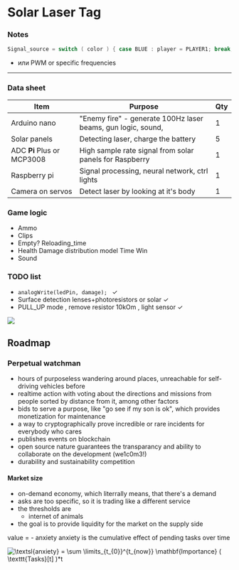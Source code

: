 # Solar Laser Tag


### Notes

```c 
Signal_source = switch ( color ) { case BLUE : player = PLAYER1; break; } 
```
  - или PWM or specific frequencies

----------------------------------

### Data sheet

| Item | Purpose | Qty |
| --- | --- | --- |
| Arduino nano | &quot;Enemy fire&quot; - generate 100Hz laser beams, gun logic, sound, | 1 |
| Solar panels | Detecting laser, charge the battery | 5 |
| ADC **Pi** Plus or MCP3008 | High sample rate signal from solar panels for Raspberry | 1 |
| Raspberry pi | Signal processing, neural network, ctrl lights | 1 |
| Camera on servos | Detect laser by looking at it&#39;s body | 1 |

### Game logic
- Ammo
- Clips
- Empty? Reloading\_time
- Health  Damage distribution model Time Win
- Sound

### TODO list

- `analogWrite(ledPin, damage); ` ✓
- Surface detection lenses+photoresistors or solar  ✓
- PULL\_UP mode , remove resistor 10kOm , light sensor  ✓

 ![](https://pbs.twimg.com/media/DHI9k2hWAAAPusz.png)
 
## Roadmap

### Perpetual watchman
- hours of purposeless wandering around places, unreachable for self-driving vehicles before
- realtime action with voting about the directions and missions from people sorted by distance from it, among other factors
- bids to serve a purpose, like "go see if my son is ok", which provides monetization for maintenance
- a way to cryptographically prove incredible or rare incidents for everybody who cares
- publishes events on blockchain 
- open source nature guarantees the transparancy and ability to collaborate on the development (we1c0m3!)
- durability and sustainability competition

#### Market size
- on-demand economy, which literrally means, that there's a demand
- asks are too specific, so it is trading like a different service
- the thresholds are 
  - internet of animals
- the goal is to provide liquidity for the market on the supply side

value = - anxiety
anxiety is the cumulative effect of pending tasks over time 

<img src="https://latex.codecogs.com/gif.latex?\textsl{anxiety}&space;=&space;\sum&space;\limits_{t_{0}}^{t_{now}}&space;\mathbf{Importance}&space;(&space;\texttt{Tasks}[t]&space;)*t" title="\textsl{anxiety} = \sum \limits_{t_{0}}^{t_{now}} \mathbf{Importance} ( \texttt{Tasks}[t] )*t" />



